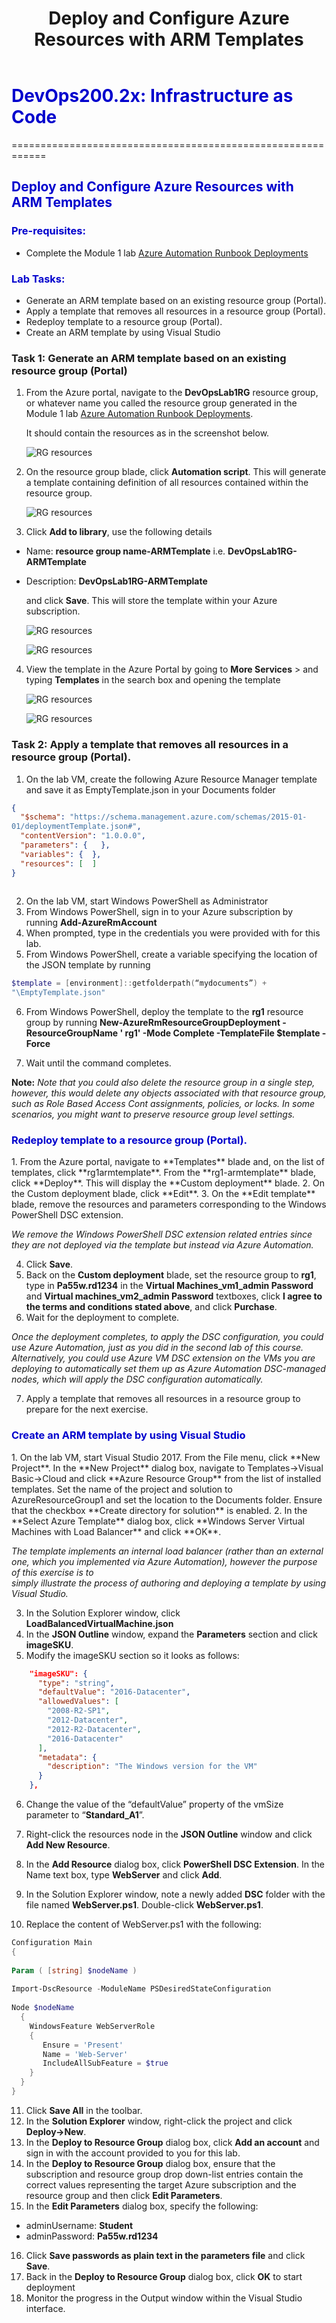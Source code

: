 ﻿---
layout: page
title:  Deploy and Configure Azure Resources with ARM Templates
category: IaC
order: 4
---

<h1><span style="color: #0000CD;">DevOps200.2x: Infrastructure as Code</span></h1>
============================================================

<h2><span style="color: #0000CD;">Deploy and Configure Azure Resources with ARM Templates</span></h2>



<h3><span style="color: #0000CD;"> Pre-requisites:</span></h3>

- Complete the Module 1 lab [Azure Automation Runbook Deployments](https://microsoft.github.io/PartsUnlimited/iac/200.2x-IaCM01AzureAuto.html)
 



<h3><span style="color: #0000CD;"> Lab Tasks:</span></h3> 


- Generate an ARM template based on an existing resource group (Portal). 
- Apply a template that removes all resources in a resource group (Portal). 
- Redeploy template to a resource group (Portal).
- Create an ARM template by using Visual Studio
 
  
### Task 1: Generate an ARM template based on an existing resource group (Portal)

1.	From the Azure portal, navigate to the **DevOpsLab1RG** resource group, or whatever name you called the resource group generated in the Module 1 lab [Azure Automation Runbook Deployments](https://microsoft.github.io/PartsUnlimited/iac/200.2x-IaCM01AzureAuto.html). 
 
    It should contain the resources as in the screenshot below.
    
    ![RG resources](..\assets\azurearm-jan2018\allrgresources.png)


2. On the resource group blade, click **Automation script**. This will generate a template containing definition of all resources contained within the resource group.  

    ![RG resources](..\assets\azurearm-jan2018\rgautomationscript.png)


3.	Click **Add to library**, use the following details
  - Name: **resource group name-ARMTemplate** i.e. **DevOpsLab1RG-ARMTemplate**
  - Description: **DevOpsLab1RG-ARMTemplate**

      and click **Save**. This will store the template within your Azure subscription.  
      
      ![RG resources](..\assets\azurearm-jan2018\addtolibrary.png)
      
      ![RG resources](..\assets\azurearm-jan2018\savetemplate.png)
  



4. View the template in the Azure Portal by going to **More Services** > and typing **Templates** in the search box and opening the template


    ![RG resources](..\assets\azurearm-jan2018\templates.png)

    ![RG resources](..\assets\azurearm-jan2018\templates2.png)


### Task 2: Apply a template that removes all resources in a resource group (Portal).

1.	On the lab VM, create the following Azure Resource Manager template and save it as EmptyTemplate.json in your Documents folder 

```json
{ 
  "$schema": "https://schema.management.azure.com/schemas/2015-01-
01/deploymentTemplate.json#", 
  "contentVersion": "1.0.0.0", 
  "parameters": {   }, 
  "variables": {  }, 
  "resources": [  ] 
} 
 
```
2.	On the lab VM, start Windows PowerShell as Administrator 
3.	From Windows PowerShell, sign in to your Azure subscription by running **Add-AzureRmAccount**
4.	When prompted, type in the credentials you were provided with for this lab. 
5.	From Windows PowerShell, create a variable specifying the location of the JSON template by running 

```powershell
$template = [environment]::getfolderpath(“mydocuments”) + 
"\EmptyTemplate.json" 
```
6.	From Windows PowerShell, deploy the template to the **rg1** resource group by running 
**New-AzureRmResourceGroupDeployment -ResourceGroupName ' rg1' -Mode 
Complete -TemplateFile $template -Force**

7.	Wait until the command completes.  
 
**Note:** *Note that you could also delete the resource group in a single step, however, this would delete any objects associated with that resource group, such as Role Based Access Cont
assignments, policies, or locks. In some scenarios, you might want to preserve resource group level settings.*

<h3><span style="color: #0000CD;"> Redeploy template to a resource group (Portal).</span></h3> 
1.	From the Azure portal, navigate to **Templates** blade and, on the list of templates, click **rg1armtemplate**. From the **rg1-armtemplate** blade, click **Deploy**. This will display the **Custom deployment** blade. 
2.	On the Custom deployment blade, click **Edit**. 
3.	On the **Edit template** blade, remove the resources and parameters corresponding to the Windows PowerShell DSC extension. 
 
*We remove the Windows PowerShell DSC extension related entries since they are not 
deployed via the template but instead via Azure Automation.*
 
4.	Click **Save**. 
5.	Back on the **Custom deployment** blade, set the resource group to **rg1**, type in **Pa55w.rd1234** in the **Virtual Machines_vm1_admin Password** and **Virtual machines_vm2_admin Password** textboxes, click **I agree to the terms and conditions stated above**, and click **Purchase**. 
6.	Wait for the deployment to complete.  
 
*Once the deployment completes, to apply the DSC configuration, you could use Azure Automation, just as you did in the second lab of this course. 
Alternatively, you could use Azure VM DSC extension on the VMs you are deploying to automatically set them up as Azure Automation DSC-managed nodes, which will apply the DSC configuration automatically.* 
 
 
7.	Apply a template that removes all resources in a resource group to prepare for the next exercise. 
  
<h3><span style="color: #0000CD;"> Create an ARM template by using Visual Studio </span></h3> 
1.	On the lab VM, start Visual Studio 2017. From the File menu, click **New Project**. In the **New Project** dialog box, navigate to Templates->Visual Basic->Cloud and click **Azure Resource Group** from the list of installed templates. Set the name of the project and solution to AzureResourceGroup1 and set the location to the Documents folder. Ensure that the checkbox **Create directory for solution** is enabled. 
2.	In the **Select Azure Template** dialog box, click **Windows Server Virtual Machines with Load Balancer** and click **OK**. 
 
*The template implements an internal load balancer (rather than an external one, which 
you implemented via Azure Automation), however the purpose of this exercise is to 	 
simply illustrate the process of authoring and deploying a template by using Visual	
Studio.*	
 
3.	In the Solution Explorer window, click **LoadBalancedVirtualMachine.json** 
4. In the **JSON Outline** window, expand the **Parameters** section and click **imageSKU**. 
5. Modify the imageSKU section so it looks as follows:  

```json
    "imageSKU": { 
      "type": "string", 
      "defaultValue": "2016-Datacenter", 
      "allowedValues": [ 
        "2008-R2-SP1", 
        "2012-Datacenter", 
        "2012-R2-Datacenter", 
        "2016-Datacenter" 
      ], 
      "metadata": { 
        "description": "The Windows version for the VM" 
      } 
    }, 

```
6.	Change the value of the “defaultValue” property of the vmSize parameter to “**Standard_A1**”. 
 
 
7.	Right-click the resources node in the **JSON Outline** window and click **Add New Resource**. 
8.	In the **Add Resource** dialog box, click **PowerShell DSC Extension**. In the Name text box, type **WebServer** and click **Add**. 
9.	In the Solution Explorer window, note a newly added **DSC** folder with the file named **WebServer.ps1**. Double-click **WebServer.ps1**. 
10.	Replace the content of WebServer.ps1 with the following: 

```powershell
Configuration Main 
{ 
 
Param ( [string] $nodeName ) 
 
Import-DscResource -ModuleName PSDesiredStateConfiguration 
 
Node $nodeName 
  { 
    WindowsFeature WebServerRole 
    { 
       Ensure = 'Present' 
       Name = 'Web-Server' 
       IncludeAllSubFeature = $true 
    } 
  } 
} 
```

11.	Click **Save All** in the toolbar. 
12.	In the **Solution Explorer** window, right-click the project and click **Deploy->New**. 
13.	In the **Deploy to Resource Group** dialog box, click **Add an account** and sign in with the account provided to you for this lab. 
14.	In the **Deploy to Resource Group** dialog box, ensure that the subscription and resource group drop down-list entries contain the correct values representing the target Azure subscription and the resource group and then click **Edit Parameters**. 
15.	In the **Edit Parameters** dialog box, specify the following: 
- adminUsername: **Student** 
- adminPassword: **Pa55w.rd1234** 
16.	Click **Save passwords as plain text in the parameters file** and click **Save**. 
17.	Back in the **Deploy to Resource Group** dialog box, click **OK** to start deployment
18. Monitor the progress in the Output window within the Visual Studio interface. 
